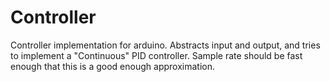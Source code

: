 # Controller
Controller implementation for arduino. Abstracts input and output, and tries to implement a "Continuous" PID controller. Sample rate should be fast enough that this is a good enough approximation.
